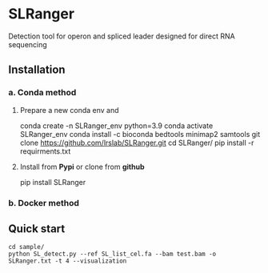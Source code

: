 # SLRanger
Detection tool for operon and spliced leader designed for direct RNA sequencing 

## Installation
###  a. Conda method
1. Prepare a new conda env and 


    conda create -n SLRanger_env python=3.9
    conda activate SLRanger_env
    conda install -c bioconda bedtools minimap2 samtools
    git clone https://github.com/lrslab/SLRanger.git
    cd SLRanger/
    pip install -r requirments.txt

2. Install from **Pypi** or clone from **github**

    pip install SLRanger

###  b. Docker method
##  Quick start


    cd sample/
    python SL_detect.py --ref SL_list_cel.fa --bam test.bam -o SLRanger.txt -t 4 --visualization